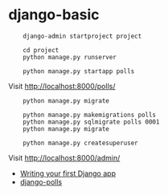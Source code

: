 # django-basic

        django-admin startproject project

        cd project
        python manage.py runserver

        python manage.py startapp polls

Visit [http://localhost:8000/polls/](http://localhost:8000/polls/)

        python manage.py migrate

        python manage.py makemigrations polls
        python manage.py sqlmigrate polls 0001
        python manage.py migrate

        python manage.py createsuperuser

Visit [http://localhost:8000/admin/](http://localhost:8000/admin/)




* [Writing your first Django app](https://docs.djangoproject.com/en/5.0/intro/tutorial01/)
* [django-polls](https://github.com/do-community/django-polls)